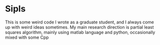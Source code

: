 # Sipls
This is some weird code I wrote as a graduate student, and I always come up with weird ideas sometimes. My main research direction is partial least squares algorithm, mainly using matlab language and python, occasionally mixed with some Cpp
